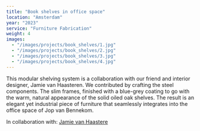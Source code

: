 ```yaml
---
title: "Book shelves in office space"
location: "Amsterdam"
year: "2023"
service: "Furniture Fabrication"
weight: 4
images:
  - "/images/projects/book_shelves/1.jpg"
  - "/images/projects/book_shelves/2.jpg"
  - "/images/projects/book_shelves/3.jpg"
  - "/images/projects/book_shelves/4.jpg"
---
```


This modular shelving system is a collaboration with our friend and interior designer, Jamie van Haasteren. We contributed by crafting the steel components. The slim frames, finished with a blue-grey coating to go with the warm, natural appearance of the solid oiled oak shelves. The result is an elegant yet industrial piece of furniture that seamlessly integrates into the office space of Jop van Bennekom.

In collaboration with: [Jamie van Haastere](https://instagram.com/jwauw)
